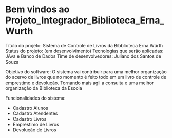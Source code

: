 # Bem vindos ao Projeto_Integrador_Biblioteca_Erna_Wurth

Título do projeto: Sistema de Controle de Livros da Bibblioteca Erna Würth
Status do projeto: (em desenvolvimento)
Tecnologias que serão aplicadas: JAva e Banco de Dados
Time de desenvolvedores: Juliano dos Santos de Souza

Objetivo do software: 
O sistema vai contribuir para uma melhor organização do acervo de livros que no momento é feito todo em um livro de controle de emprestimo e devolução.
Tornando mais agil a consulta e uma melhor organização da Biblioteca da Escola

Funcionalidades do sistema:
- Cadastro Alunos
- Cadastro Atendentes
- Cadastro Livros
- Emprestimo de Livros
- Devolução de Livros
